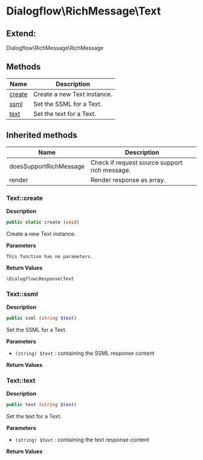 # Dialogflow\RichMessage\Text  





## Extend:

Dialogflow\RichMessage\RichMessage

## Methods

| Name | Description |
|------|-------------|
|[create](#textcreate)|Create a new Text instance.|
|[ssml](#textssml)|Set the SSML for a Text.|
|[text](#texttext)|Set the text for a Text.|

## Inherited methods

| Name | Description |
|------|-------------|
|doesSupportRichMessage|Check if request source support rich message.|
|render|Render response as array.|



### Text::create  

**Description**

```php
public static create (void)
```

Create a new Text instance. 

 

**Parameters**

`This function has no parameters.`

**Return Values**

`\Dialogflow\Response\Text`





### Text::ssml  

**Description**

```php
public ssml (string $text)
```

Set the SSML for a Text. 

 

**Parameters**

* `(string) $text`
: containing the SSML response content  

**Return Values**




### Text::text  

**Description**

```php
public text (string $text)
```

Set the text for a Text. 

 

**Parameters**

* `(string) $text`
: containing the text response content  

**Return Values**



